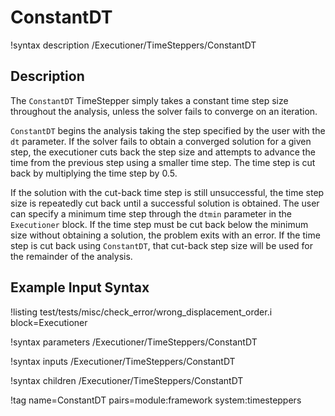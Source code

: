 # ConstantDT

!syntax description /Executioner/TimeSteppers/ConstantDT

## Description

The `ConstantDT` TimeStepper simply takes a constant time step size
throughout the analysis, unless the solver fails to converge on an iteration.

`ConstantDT` begins the analysis taking the step specified by the user with the
`dt` parameter. If the solver fails to obtain a converged solution for a given
step, the executioner cuts back the step size and attempts to advance the time
from the previous step using a smaller time step. The time step is cut back by
multiplying the time step by 0.5.

If the solution with the cut-back time step is still unsuccessful, the time
step size is repeatedly cut back until a successful solution is obtained. The
user can specify a minimum time step through the `dtmin` parameter in the
`Executioner` block. If the time step must be cut back below the minimum size
without obtaining a solution, the problem exits with an error. If the time step
is cut back using `ConstantDT`, that cut-back step size will be used for the
remainder of the analysis.

## Example Input Syntax

!listing test/tests/misc/check_error/wrong_displacement_order.i block=Executioner

!syntax parameters /Executioner/TimeSteppers/ConstantDT

!syntax inputs /Executioner/TimeSteppers/ConstantDT

!syntax children /Executioner/TimeSteppers/ConstantDT

!tag name=ConstantDT pairs=module:framework system:timesteppers
